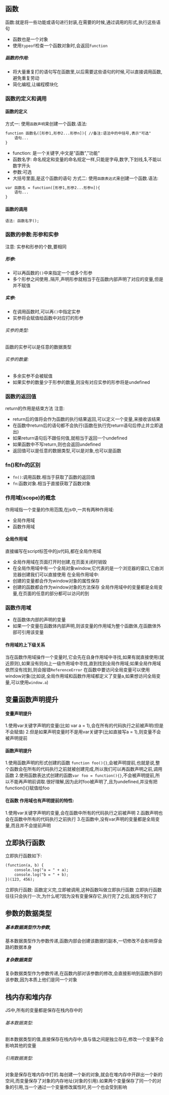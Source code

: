 ## 函数
函数:就是将一些功能或语句进行封装,在需要的时候,通过调用的形式,执行这些语句
* 函数也是一个对象
* 使用`typeof`检查一个函数对象时,会返回`function`
##### 函数的作用:
* 将大量重复打的语句写在函数里,以后需要这些语句的时候,可以直接调用函数,避免重复劳动
* 简化编程,让编程模块化
### 函数的定义和调用
#### 函数的定义
方式一: 使用`函数声明`来创建一个函数.语法:
``` html
function 函数名([形参1,形参2...形参n]){ //备注:语法中的中括号,表示"可选"
    语句...
}
```
* function: 是一个关键字,中文是"函数","功能"
* 函数名字: 命名规定和变量的命名规定一样,只能是字母,数字,下划线,$,不能以数字开头
* 参数:可选
* 大括号里面,是这个函数的语句
方式二: 使用`函数表达式`来创建一个函数.语法:
``` html
var 函数名 = function([形参1,形参2...形参n]){
    语句...
}
```
#### 函数的调用
`语法: 函数名字();`
### 函数的参数:形参和实参
注意: 实参和形参的个数,要相同
##### 形参:
* 可以再函数的`()`中来指定一个或多个形参
* 多个形参之间使用`,`隔开,声明形参就相当于在函数内部声明了对应的变量,但是并不赋值
##### 实参:
* 在调用函数时,可以再`()`中指定实参
* 实参将会赋值给函数中对应打的形参
###### 实参的类型:
函数的实参可以是任意的数据类型
###### 实参的数量:
* 多余实参不会被赋值
* 如果实参的数量少于形参的数量,则没有对应实参的形参将是undefined
### 函数的返回值
return的作用是结束方法
注意:
* return后的值将会作为函数的执行结果返回,可以定义一个变量,来接收该结果
* 在函数中return后的语句都不会执行(函数在执行完return语句后停止并立即退出)
* 如果return语句后不跟任何值,就相当于返回一个undefined
* 如果函数中不写return,则也会返回undefined
* 返回值可以是任意的数据类型,可以是对象,也可以是函数
### fn()和fn的区别
* `fn()`:调用函数.相当于获取了函数的返回值
* `fn`:函数对象.相当于直接获取了函数对象
### 作用域(scope)的概念
作用域指一个变量的作用范围,在js中,一共有两种作用域:
* 全局作用域
* 函数作用域
#### 全局作用域
直接编写在script标签中的js代码,都在全局作用域
* 全局作用域在页面打开时创建,在页面关闭时销毁
* 在全局作用域中有一个全局对象window,它代表的是一个浏览器的窗口,它由浏览器创建我们可以直接使用
在全局作用域中:
* 创建的变量都会作为window对象的属性保存
* 创建的函数都会作为window对象的方法保存
全局作用域中的变量都是全局变量,在页面的任意的部分都可以访问的到
### 函数作用域
* 在函数体内部的声明的变量
* 如果一个变量在函数体内部声明,则该变量的作用域为整个函数体,在函数体外部可引用该变量
#### 作用域的上下级关系
当在函数作用域操作一个变量时,它会先在自身作用域中寻找,如果有就直接使用(就近原则),如果没有则向上一级作用域中寻找,直到找到全局作用域;如果全局作用域依然没有找到,则会报错`ReferenceError`
在函数中要访问全局变量可以使用window对象(比如说,全局作用域和函数作用域都定义了变量a,如果想访问全局变量,可以使用`window.a`)
## 变量函数声明提升
#### 变量声明提升
1.使用var关键字声明的变量(比如 var a = 1),会在所有的代码执行之前被声明(但是不会赋值)
2.但是如果声明变量时不是用var关键字(比如直接写a = 1),则变量不会被声明提前
#### 函数声明提升
1.使用函数声明的形式创建的函数 `function foo(){}`,会被声明提前,也就是说,整个函数会在所有的代码执行之前就被创建完成,所以我们可以再函数声明之前,调用函数
2.使用函数表达式创建的函数`var foo = function(){}`,不会被声明提前,所以不能再声明前调取.很好理解,因为此时foo被声明了,且为undefined,并没有把function(){}赋值给foo
#### 在函数 作用域也有声明提前的特性:
1.使用var关键字声明的变量,会在函数中所有的代码执行之前被声明
2.函数声明也会在函数中所有的代码执行之前执行
3.在函数中,没有var声明的变量都是全局变量,而且并不会提前声明
## 立即执行函数
立即执行函数如下:
``` html
(function(a, b) {
	console.log("a = " + a);
	console.log("b = " + b);
})(123, 456);
```
立即执行函数: 函数定义完,立即被调用,这种函数叫做立即执行函数
立即执行函数往往只会执行一次,为什么呢?因为没有变量保存它,执行完了之后,就找不到它了
## 参数的数据类型
##### 基本数据类型作为参数,
基本数据类型作为参数传递,函数内部会创建该数据的副本,一切修改不会影响穿金路的数据本身
##### 复杂数据类型
复杂数据类型作为参数传递,在函数内部对该参数的修改,会直接影响到函数外部的该参数,因为本质上他们是同一个对象
## 栈内存和堆内存
JS中,所有的变量都是保存在栈内存中的
###### 基本数据类型:
剧本数据类型的值,直接保存在栈内存中,值与值之间是独立存在,修改一个变量不会影响其他的变量
###### 引用数据类型:
对象是保存在堆内存中打的.每创建一个新的对象,就会在堆内存中开辟出一个新的空间,而变量保存了对象的内存地址(对象的引用).如果两个变量保存了同一个的对象的引用,当一个通过一个变量修改属性时,另一个也会受到影响